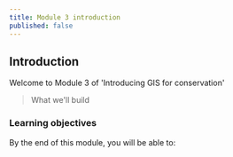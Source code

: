 ```yaml
---
title: Module 3 introduction
published: false
---
```


## Introduction
Welcome to Module 3 of 'Introducing GIS for conservation'

> What we'll build

### Learning objectives
By the end of this module, you will be able to:
